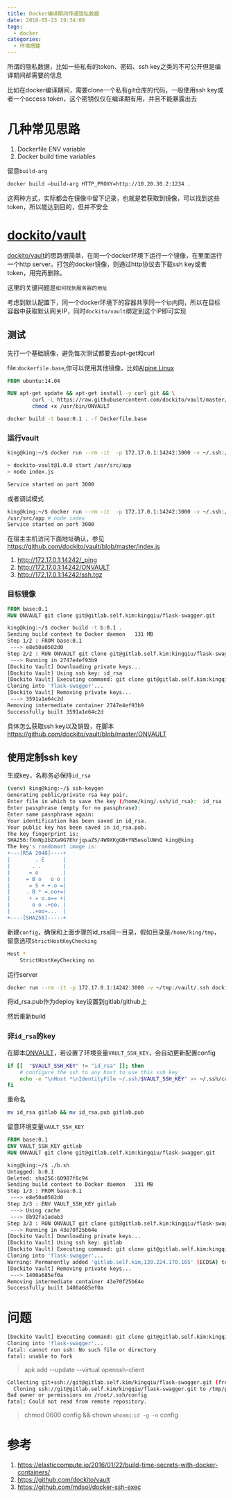 ```yaml
---
title: Docker编译期间传递隐私数据
date: 2018-05-23 19:34:09
tags:
  - docker
categories:
  - 环境搭建
---
```


所谓的隐私数据，比如一些私有的token、密码、ssh key之类的不可公开但是编译期间却需要的信息

比如在docker编译期间，需要clone一个私有git仓库的代码，一般使用ssh key或者一个access token，这个密钥仅仅在编译期有用，并且不能暴露出去

# 几种常见思路
1. Dockerfile ENV variable
2. Docker build time variables

留意`build-arg`

``` bash
docker build –build-arg HTTP_PROXY=http://10.20.30.2:1234 .
```

这两种方式，实际都会在镜像中留下记录，也就是若获取到镜像，可以找到这些token，所以能达到目的，但并不安全

# [dockito/vault](https://github.com/dockito/vault)
[dockito/vault](https://github.com/dockito/vault)的思路很简单，在同一个docker环境下运行一个镜像，在里面运行一个http server。打包的docker镜像，则通过http协议去下载ssh key或者token，用完再删除。

这里的关键问题是`如何找到服务器的地址`

考虑到默认配置下，同一个docker环境下的容器共享同一个ip内网，所以在目标容器中获取默认网关IP，同时`dockito/vault`绑定到这个IP即可实现

## 测试
先打一个基础镜像，避免每次测试都要去apt-get和curl

file:`dockerfile.base`,你可以使用其他镜像，比如[Alpine Linux](https://alpinelinux.org/)
``` dockerfile
FROM ubuntu:14.04

RUN apt-get update && apt-get install -y curl git && \
        curl -L https://raw.githubusercontent.com/dockito/vault/master/ONVAULT > /usr/bin/ONVAULT && \
        chmod +x /usr/bin/ONVAULT
```
``` bash
docker build -t base:0.1 . -f Dockerfile.base
```

### 运行vault
``` bash
king@king:~/$ docker run --rm -it  -p 172.17.0.1:14242:3000 -v ~/.ssh:/vault/.ssh dockito/vault

> dockito-vault@1.0.0 start /usr/src/app
> node index.js

Service started on port 3000
```
或者调试模式
``` bash
king@king:~/$ docker run --rm -it  -p 172.17.0.1:14242:3000 -v ~/.ssh:/vault/.ssh dockito/vault /bin/sh
/usr/src/app # node index
Service started on port 3000
```

在宿主主机访问下面地址确认，参见<https://github.com/dockito/vault/blob/master/index.js>

1. <http://172.17.0.1:14242/_ping>
2. <http://172.17.0.1:14242/ONVAULT>
3. <http://172.17.0.1:14242/ssh.tgz>

### 目标镜像
``` dockerfile
FROM base:0.1
RUN ONVAULT git clone git@gitlab.self.kim:kingqiu/flask-swagger.git
```
``` bash
king@king:~/$ docker build -t b:0.1 .
Sending build context to Docker daemon   131 MB
Step 1/2 : FROM base:0.1
 ---> e8e50a0502d0
Step 2/2 : RUN ONVAULT git clone git@gitlab.self.kim:kingqiu/flask-swagger.git
 ---> Running in 2747e4ef93b9
[Dockito Vault] Downloading private keys...
[Dockito Vault] Using ssh key: id_rsa
[Dockito Vault] Executing command: git clone git@gitlab.self.kim:kingqiu/flask-swagger.git
Cloning into 'flask-swagger'...
[Dockito Vault] Removing private keys...
 ---> 3591a1e64c2d
Removing intermediate container 2747e4ef93b9
Successfully built 3591a1e64c2d
```

具体怎么获取ssh key以及销毁，在脚本<https://github.com/dockito/vault/blob/master/ONVAULT>

## 使用定制ssh key

生成key，名称务必保持`id_rsa`
``` bash
(venv) king@king:~/$ ssh-keygen
Generating public/private rsa key pair.
Enter file in which to save the key (/home/king/.ssh/id_rsa):  id_rsa
Enter passphrase (empty for no passphrase):
Enter same passphrase again:
Your identification has been saved in id_rsa.
Your public key has been saved in id_rsa.pub.
The key fingerprint is:
SHA256:fXnNp2bZXa9G7EhrjqsaZS/4W9XKgGB+YN5esolUWnQ king@king
The key's randomart image is:
+---[RSA 2048]----+
|        . E      |
|       . .       |
|      = o        |
|     = B o   o o |
|      = S + +.o =|
|     . B * =.oo+=|
|      + = o.o== +|
|       o o .+oo. |
|      ..+oo+...  |
+----[SHA256]-----+
```

新建`config`，确保和上面步骤的id_rsa同一目录，假如目录是`/home/king/tmp`，留意选项`StrictHostKeyChecking`
``` bash
Host *
    StrictHostKeyChecking no
```

运行server
``` bash
docker run --rm -it -p 172.17.0.1:14242:3000 -v ~/tmp:/vault/.ssh dockito/vault
```

将id_rsa.pub作为deploy key设置到gitlab/github上

然后重新build

### 非`id_rsa`的key

在脚本[ONVAULT](https://github.com/dockito/vault/blob/master/ONVAULT)，若设置了环境变量`VAULT_SSH_KEY`，会自动更新配置config
``` bash
if [[  "$VAULT_SSH_KEY" != "id_rsa" ]]; then
	# configure the ssh to any host to use this ssh key
	echo -e "\nHost *\nIdentityFile ~/.ssh/$VAULT_SSH_KEY" >> ~/.ssh/config
fi
```

重命名

``` bash
mv id_rsa gitlab && mv id_rsa.pub gitlab.pub
```

留意环境变量`VAULT_SSH_KEY`

``` dockerfile
FROM base:0.1
ENV VAULT_SSH_KEY gitlab
RUN ONVAULT git clone git@gitlab.self.kim:kingqiu/flask-swagger.git
```
``` bash
king@king:~/$ ./b.sh 
Untagged: b:0.1
Deleted: sha256:60987f8c94
Sending build context to Docker daemon   131 MB
Step 1/3 : FROM base:0.1
 ---> e8e50a0502d0
Step 2/3 : ENV VAULT_SSH_KEY gitlab
 ---> Using cache
 ---> 8b92fa1adab3
Step 3/3 : RUN ONVAULT git clone git@gitlab.self.kim:kingqiu/flask-swagger.git
 ---> Running in 43e70f25b64e
[Dockito Vault] Downloading private keys...
[Dockito Vault] Using ssh key: gitlab
[Dockito Vault] Executing command: git clone git@gitlab.self.kim:kingqiu/flask-swagger.git
Cloning into 'flask-swagger'...
Warning: Permanently added 'gitlab.self.kim,139.224.170.165' (ECDSA) to the list of known hosts.
[Dockito Vault] Removing private keys...
 ---> 1400a685ef0a
Removing intermediate container 43e70f25b64e
Successfully built 1400a685ef0a
```

# 问题
``` bash
[Dockito Vault] Executing command: git clone git@gitlab.self.kim:kingqiu/flask-swagger.git
Cloning into 'flask-swagger'...
fatal: cannot run ssh: No such file or directory
fatal: unable to fork
```
> apk add --update --virtual openssh-client

``` bash
Collecting git+ssh://git@gitlab.self.kim/kingqiu/flask-swagger.git (from -r requirements.txt (line 57))
  Cloning ssh://git@gitlab.self.kim/kingqiu/flask-swagger.git to /tmp/pip-o1noeq66-build
Bad owner or permissions on /root/.ssh/config
fatal: Could not read from remote repository.
```
> chmod 0600 config && chown `whoami`:`id -g -n` config

# 参考
1. <https://elasticcompute.io/2016/01/22/build-time-secrets-with-docker-containers/>
2. <https://github.com/dockito/vault>
3. <https://github.com/mdsol/docker-ssh-exec>